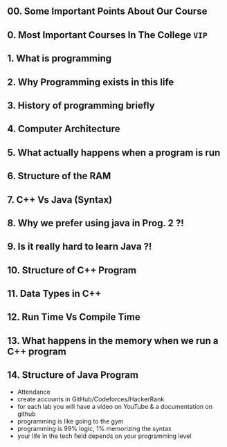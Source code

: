 ## 00. Some Important Points About Our Course
## 0. Most Important Courses In The College `VIP`
## 1. What is programming
## 2. Why Programming exists in this life
## 3. History of programming briefly
## 4. Computer Architecture
## 5. What actually happens when a program is run
## 6. Structure of the RAM
## 7. C++ Vs Java (Syntax)
## 8. Why we prefer using java in Prog. 2 ?!
## 9. Is it really hard to learn Java ?!
## 10. Structure of C++ Program
## 11. Data Types in C++
## 12. Run Time Vs Compile Time
## 13. What happens in the memory when we run a C++ program
## 14. Structure of Java Program













- Attendance
- create accounts in GitHub/Codeforces/HackerRank
- for each lab you will have a video on YouTube & a documentation on github
- programming is like going to the gym
- programming is 99% logic, 1% memorizing the syntax
- your life in the tech field depends on your programming level